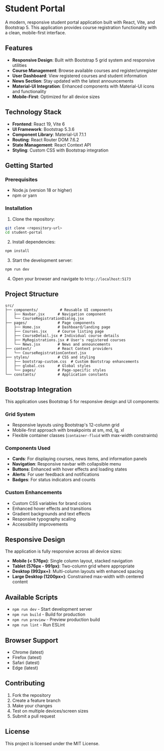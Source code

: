 # Student Portal

A modern, responsive student portal application built with React, Vite, and Bootstrap 5. This application provides course registration functionality with a clean, mobile-first interface.

## Features

- **Responsive Design**: Built with Bootstrap 5 grid system and responsive utilities
- **Course Management**: Browse available courses and register/unregister
- **User Dashboard**: View registered courses and student information
- **News Section**: Stay updated with the latest announcements
- **Material-UI Integration**: Enhanced components with Material-UI icons and functionality
- **Mobile-First**: Optimized for all device sizes

## Technology Stack

- **Frontend**: React 19, Vite 6
- **UI Framework**: Bootstrap 5.3.6
- **Component Library**: Material-UI 7.1.1
- **Routing**: React Router DOM 7.6.2
- **State Management**: React Context API
- **Styling**: Custom CSS with Bootstrap integration

## Getting Started

### Prerequisites

- Node.js (version 18 or higher)
- npm or yarn

### Installation

1. Clone the repository:
```bash
git clone <repository-url>
cd student-portal
```

2. Install dependencies:
```bash
npm install
```

3. Start the development server:
```bash
npm run dev
```

4. Open your browser and navigate to `http://localhost:5173`

## Project Structure

```
src/
├── components/          # Reusable UI components
│   ├── Navbar.jsx      # Navigation component
│   └── CourseRegistrationDialog.jsx
├── pages/              # Page components
│   ├── Home.jsx        # Dashboard/landing page
│   ├── Courses.jsx     # Course listing page
│   ├── CourseDetail.jsx # Individual course details
│   ├── MyRegistrations.jsx # User's registered courses
│   └── News.jsx        # News and announcements
├── context/            # React Context providers
│   └── CourseRegistrationContext.jsx
├── styles/             # CSS and styling
│   ├── bootstrap-custom.css  # Custom Bootstrap enhancements
│   ├── global.css      # Global styles
│   └── pages/          # Page-specific styles
└── constants/          # Application constants
```

## Bootstrap Integration

This application uses Bootstrap 5 for responsive design and UI components:

### Grid System
- Responsive layouts using Bootstrap's 12-column grid
- Mobile-first approach with breakpoints at sm, md, lg, xl
- Flexible container classes (`container-fluid` with max-width constraints)

### Components Used
- **Cards**: For displaying courses, news items, and information panels
- **Navigation**: Responsive navbar with collapsible menu
- **Buttons**: Enhanced with hover effects and loading states
- **Alerts**: For user feedback and notifications
- **Badges**: For status indicators and counts

### Custom Enhancements
- Custom CSS variables for brand colors
- Enhanced hover effects and transitions
- Gradient backgrounds and text effects
- Responsive typography scaling
- Accessibility improvements

## Responsive Design

The application is fully responsive across all device sizes:

- **Mobile (< 576px)**: Single column layout, stacked navigation
- **Tablet (576px - 991px)**: Two-column grid where appropriate
- **Desktop (992px+)**: Multi-column layouts with enhanced spacing
- **Large Desktop (1200px+)**: Constrained max-width with centered content

## Available Scripts

- `npm run dev` - Start development server
- `npm run build` - Build for production
- `npm run preview` - Preview production build
- `npm run lint` - Run ESLint

## Browser Support

- Chrome (latest)
- Firefox (latest)
- Safari (latest)
- Edge (latest)

## Contributing

1. Fork the repository
2. Create a feature branch
3. Make your changes
4. Test on multiple devices/screen sizes
5. Submit a pull request

## License

This project is licensed under the MIT License.
